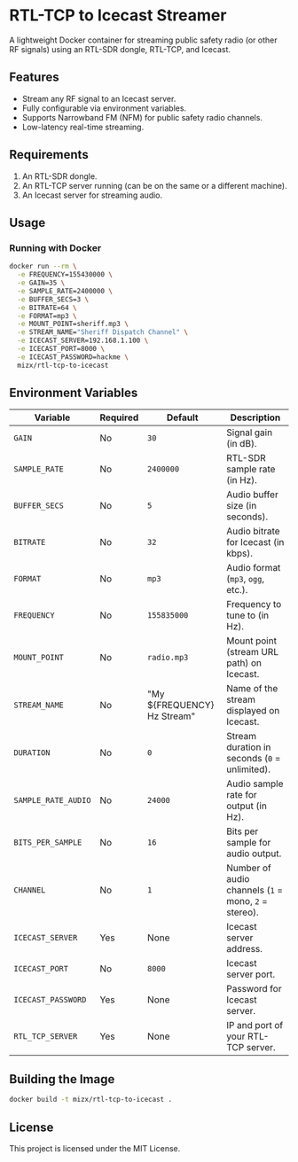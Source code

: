 # RTL-TCP to Icecast Streamer

A lightweight Docker container for streaming public safety radio (or other RF signals) using an RTL-SDR dongle, RTL-TCP, and Icecast.

## Features

- Stream any RF signal to an Icecast server.
- Fully configurable via environment variables.
- Supports Narrowband FM (NFM) for public safety radio channels.
- Low-latency real-time streaming.

## Requirements

1. An RTL-SDR dongle.
2. An RTL-TCP server running (can be on the same or a different machine).
3. An Icecast server for streaming audio.

## Usage

### Running with Docker

```bash
docker run --rm \
  -e FREQUENCY=155430000 \
  -e GAIN=35 \
  -e SAMPLE_RATE=2400000 \
  -e BUFFER_SECS=3 \
  -e BITRATE=64 \
  -e FORMAT=mp3 \
  -e MOUNT_POINT=sheriff.mp3 \
  -e STREAM_NAME="Sheriff Dispatch Channel" \
  -e ICECAST_SERVER=192.168.1.100 \
  -e ICECAST_PORT=8000 \
  -e ICECAST_PASSWORD=hackme \
  mizx/rtl-tcp-to-icecast
```

## Environment Variables

| Variable            | Required | Default                     | Description                                            |
|---------------------|----------|-----------------------------|--------------------------------------------------------|
| `GAIN`              | No       | `30`                        | Signal gain (in dB).                                   |
| `SAMPLE_RATE`       | No       | `2400000`                   | RTL-SDR sample rate (in Hz).                           |
| `BUFFER_SECS`       | No       | `5`                         | Audio buffer size (in seconds).                        |
| `BITRATE`           | No       | `32`                        | Audio bitrate for Icecast (in kbps).                   |
| `FORMAT`            | No       | `mp3`                       | Audio format (`mp3`, `ogg`, etc.).                     |
| `FREQUENCY`         | No       | `155835000`                 | Frequency to tune to (in Hz).                          |
| `MOUNT_POINT`       | No       | `radio.mp3`                 | Mount point (stream URL path) on Icecast.              |
| `STREAM_NAME`       | No       | "My ${FREQUENCY} Hz Stream" | Name of the stream displayed on Icecast.               |
| `DURATION`          | No       | `0`                         | Stream duration in seconds (`0` = unlimited).          |
| `SAMPLE_RATE_AUDIO` | No       | `24000`                     | Audio sample rate for output (in Hz).                  |
| `BITS_PER_SAMPLE`   | No       | `16`                        | Bits per sample for audio output.                      |
| `CHANNEL`           | No       | `1`                         | Number of audio channels (`1` = mono, `2` = stereo).   |
| `ICECAST_SERVER`    | Yes      | None                        | Icecast server address.                                |
| `ICECAST_PORT`      | No       | `8000`                      | Icecast server port.                                   |
| `ICECAST_PASSWORD`  | Yes      | None                        | Password for Icecast server.                           |
| `RTL_TCP_SERVER`    | Yes      | None                        | IP and port of your RTL-TCP server.                    |

## Building the Image

```bash
docker build -t mizx/rtl-tcp-to-icecast .
```

## License

This project is licensed under the MIT License.


